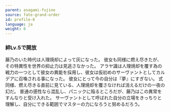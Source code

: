 ```yaml
---
parent: asagami-fujino
source: fate-grand-order
id: profile-6
language: ja
weight: 6
---
```


### 絆Lv.5で開放

藤乃のいた時代は人理焼却によって灰になった。
彼女も同様に燃え尽きたが、その特異性を世界の抑止力は見逃さなかった。
アラヤ識は人理焼却を覆す為の戦力の一つとして彼女の異能を採用し、彼女は仮初めのサーヴァントとしてカルデアに召喚される事になった。
彼女にとって今の自分は『夢』にすぎない。
式同様、燃え尽きる直前に見ている、人理焼却を覆さなければ消えるだけの一夜の幻だ。
普通の感性なら混乱し、パニックに陥るところだが、藤乃はこの異常をすんなりと受け入れた。
サーヴァントとして呼ばれた自分の立場をきっちりと理解し、自分にできる範囲でマスターの力になろうと努めるだろう。
